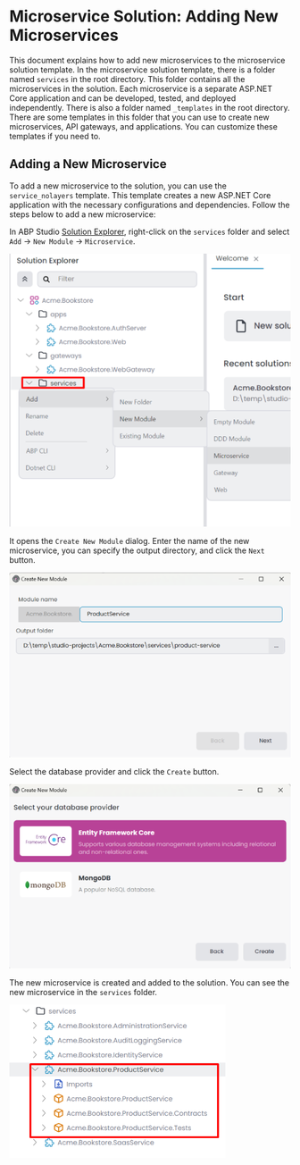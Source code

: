# Microservice Solution: Adding New Microservices

This document explains how to add new microservices to the microservice solution template. In the microservice solution template, there is a folder named `services` in the root directory. This folder contains all the microservices in the solution. Each microservice is a separate ASP.NET Core application and can be developed, tested, and deployed independently. There is also a folder named `_templates` in the root directory. There are some templates in this folder that you can use to create new microservices, API gateways, and applications. You can customize these templates if you need to.

## Adding a New Microservice

To add a new microservice to the solution, you can use the `service_nolayers` template. This template creates a new ASP.NET Core application with the necessary configurations and dependencies. Follow the steps below to add a new microservice:

In ABP Studio [Solution Explorer](../../studio/solution-explorer.md#adding-a-new-microservice-module), right-click on the `services` folder and select `Add` -> `New Module` -> `Microservice`.

![new-microservice](images/new-microservice.png)

It opens the `Create New Module` dialog. Enter the name of the new microservice, you can specify the output directory, and click the `Next` button.

![create-new-module](images/create-new-module.png)

Select the database provider and click the `Create` button.

![create-new-module-db-provider](images/create-new-module-db-provider.png)

The new microservice is created and added to the solution. You can see the new microservice in the `services` folder.

![product-microservice](images/product-microservice.png)
